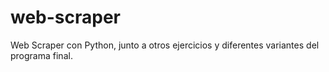 # web-scraper
Web Scraper con Python, junto a otros ejercicios y diferentes variantes del programa final.
